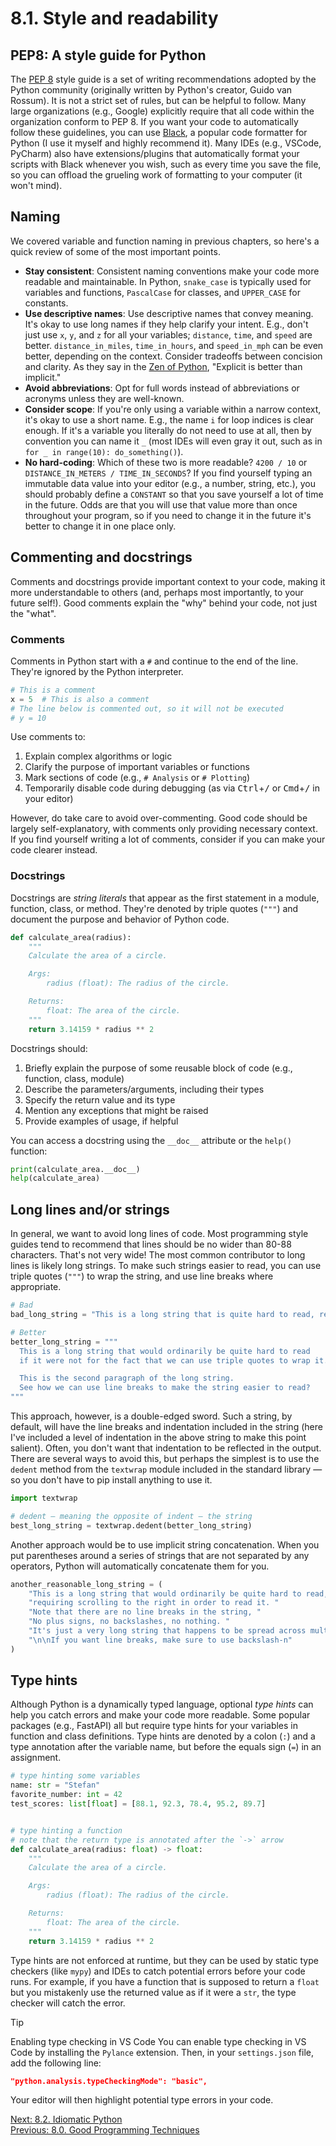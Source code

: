 # 8.1. Style and readability

## PEP8: A style guide for Python

The [PEP 8](https://peps.python.org/pep-0008/) style guide is a set of writing recommendations adopted by the Python
community (originally written by Python's creator, Guido van Rossum). It is not a strict set of rules, but can be
helpful to follow. Many large organizations (e.g., Google) explicitly require that all code within the organization
conform to PEP 8. If you want your code to automatically follow these guidelines, you can use
[Black](https://black.readthedocs.io/en/stable/), a popular code formatter for Python (I use it myself and highly
recommend it). Many IDEs (e.g., VSCode, PyCharm) also have extensions/plugins that automatically format your scripts
with Black whenever you wish, such as every time you save the file, so you can offload the grueling work of formatting
to your computer (it won't mind).

## Naming

We covered variable and function naming in previous chapters, so here's a quick review of some of the most important
points.

- **Stay consistent**: Consistent naming conventions make your code more readable and maintainable. In Python,
  `snake_case` is typically used for variables and functions, `PascalCase` for classes, and `UPPER_CASE` for constants.
- **Use descriptive names**: Use descriptive names that convey meaning. It's okay to use long names if they help clarify
  your intent. E.g., don't just use `x`, `y`, and `z` for all your variables; `distance`, `time`, and `speed` are
  better. `distance_in_miles`, `time_in_hours`, and `speed_in_mph` can be even better, depending on the context.
  Consider tradeoffs between concision and clarity. As they say in the [Zen of
  Python](https://peps.python.org/pep-0020/), "Explicit is better than implicit."
- **Avoid abbreviations**: Opt for full words instead of abbreviations or acronyms unless they are well-known.
- **Consider scope**: If you're only using a variable within a narrow context, it's okay to use a short name. E.g., the
  name `i` for loop indices is clear enough. If it's a variable you literally do not need to use at all, then by
  convention you can name it `_` (most IDEs will even gray it out, such as in `for _ in range(10): do_something()`).
- **No hard-coding**: Which of these two is more readable? `4200 / 10` or `DISTANCE_IN_METERS / TIME_IN_SECONDS`? If you
  find yourself typing an immutable data value into your editor (e.g., a number, string, etc.), you should probably
  define a `CONSTANT` so that you save yourself a lot of time in the future. Odds are that you will use that value more
  than once throughout your program, so if you need to change it in the future it's better to change it in one place
  only.

## Commenting and docstrings

Comments and docstrings provide important context to your code, making it more understandable to others (and, perhaps
most importantly, to your future self!). Good comments explain the "why" behind your code, not just the "what".

### Comments

Comments in Python start with a `#` and continue to the end of the line. They're ignored by the Python interpreter.

```python
# This is a comment
x = 5  # This is also a comment
# The line below is commented out, so it will not be executed
# y = 10
```

Use comments to:

1. Explain complex algorithms or logic
2. Clarify the purpose of important variables or functions
3. Mark sections of code (e.g., `# Analysis` or `# Plotting`)
4. Temporarily disable code during debugging (as via <kbd>Ctrl</kbd>+<kbd>/</kbd> or <kbd>Cmd</kbd>+<kbd>/</kbd> in your editor)

However, do take care to avoid over-commenting. Good code should be largely self-explanatory, with comments only
providing necessary context. If you find yourself writing a lot of comments, consider if you can make your code clearer
instead.

### Docstrings

Docstrings are _string literals_ that appear as the first statement in a module, function, class, or method. They're
denoted by triple quotes (`"""`) and document the purpose and behavior of Python code.

```python
def calculate_area(radius):
    """
    Calculate the area of a circle.

    Args:
        radius (float): The radius of the circle.

    Returns:
        float: The area of the circle.
    """
    return 3.14159 * radius ** 2
```

Docstrings should:

1. Briefly explain the purpose of some reusable block of code (e.g., function, class, module)
2. Describe the parameters/arguments, including their types
3. Specify the return value and its type
4. Mention any exceptions that might be raised
5. Provide examples of usage, if helpful

You can access a docstring using the `__doc__` attribute or the `help()` function:

```python
print(calculate_area.__doc__)
help(calculate_area)
```

## Long lines and/or strings

In general, we want to avoid long lines of code. Most programming style guides tend to recommend
that lines should be no wider than 80-88 characters. That's not very wide! The most common
contributor to long lines is likely long strings. To make such strings easier to read, you can use
triple quotes (`"""`) to wrap the string, and use line breaks where appropriate.

```python
# Bad
bad_long_string = "This is a long string that is quite hard to read, requiring scrolling to the right in order to read it. \nThis is the second paragraph of the long string. \nWe need to use backslash-n in order to make new lines."

# Better
better_long_string = """
  This is a long string that would ordinarily be quite hard to read
  if it were not for the fact that we can use triple quotes to wrap it.

  This is the second paragraph of the long string.
  See how we can use line breaks to make the string easier to read?
"""
```

This approach, however, is a double-edged sword. Such a string, by default, will have the line
breaks and indentation included in the string (here I've included a level of indentation in the
above string to make this point salient). Often, you don't want that indentation to be reflected in
the output. There are several ways to avoid this, but perhaps the simplest is to use the `dedent`
method from the `textwrap` module included in the standard library — so you don't have to pip
install anything to use it.

```python
import textwrap

# dedent — meaning the opposite of indent — the string
best_long_string = textwrap.dedent(better_long_string)
```

Another approach would be to use implicit string concatenation. When you put parentheses around a series of strings
that are not separated by any operators, Python will automatically concatenate them for you.

```python
another_reasonable_long_string = (
    "This is a long string that would ordinarily be quite hard to read, "
    "requiring scrolling to the right in order to read it. "
    "Note that there are no line breaks in the string, "
    "No plus signs, no backslashes, no nothing. "
    "It's just a very long string that happens to be spread across multiple lines. "
    "\n\nIf you want line breaks, make sure to use backslash-n"
)
```

## Type hints

Although Python is a dynamically typed language, optional _type hints_ can help you catch errors and make your code more
readable. Some popular packages (e.g., FastAPI) all but require type hints for your variables in function and class
definitions. Type hints are denoted by a colon (`:`) and a type annotation after the variable name, but before the
equals sign (`=`) in an assignment.

```python
# type hinting some variables
name: str = "Stefan"
favorite_number: int = 42
test_scores: list[float] = [88.1, 92.3, 78.4, 95.2, 89.7]


# type hinting a function
# note that the return type is annotated after the `->` arrow
def calculate_area(radius: float) -> float:
    """
    Calculate the area of a circle.

    Args:
        radius (float): The radius of the circle.

    Returns:
        float: The area of the circle.
    """
    return 3.14159 * radius ** 2
```

Type hints are not enforced at runtime, but they can be used by static type checkers (like `mypy`) and IDEs to catch
potential errors before your code runs. For example, if you have a function that is supposed to return a `float` but
you mistakenly use the returned value as if it were a `str`, the type checker will catch the error.

> [!TIP]
> Enabling type checking in VS Code
> You can enable type checking in VS Code by installing the `Pylance` extension. Then, in your `settings.json` file, add
> the following line:
>
> ```json
> "python.analysis.typeCheckingMode": "basic",
> ```
>
> Your editor will then highlight potential type errors in your code.

[Next: 8.2. Idiomatic Python](8.2.%20Idiomatic%20Python.md)<br>
[Previous: 8.0. Good Programming Techniques](8.0.%20Good%20Programming%20Techniques.md)
